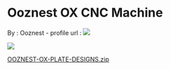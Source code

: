 Ooznest OX CNC Machine
======================

By : Ooznest - profile url : [![](https://cdn.thingiverse.com/renders/57/8b/61/de/98/logobirdonly300x300_thumb_medium.jpg)](https://www.thingiverse.com/Ooznest)  
  
[![](https://cdn.thingiverse.com/site/img/default/Gears_thumb_medium.jpg)](https://cdn.thingiverse.com/site/img/default/Gears_thumb_medium.jpg)

[OOZNEST-OX-PLATE-DESIGNS.zip](https://www.thingiverse.com/thing:1684109)
